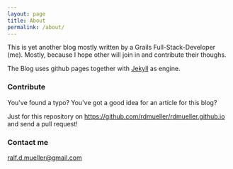 ```yaml
---
layout: page
title: About
permalink: /about/
---
```


This is yet another blog mostly written by a Grails Full-Stack-Developer (me). Mostly, because I hope other will join in and contribute their thoughs.

The Blog uses github pages together with [Jekyll](https://github.com/jekyll/jekyll) as engine.

### Contribute

You've found a typo? You've got a good idea for an article for this blog?

Just for this repository on https://github.com/rdmueller/rdmueller.github.io and send a pull request!

### Contact me

[ralf.d.mueller@gmail.com](mailto:ralf.d.mueller@gmail.com)
